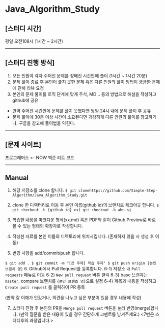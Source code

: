 # Java_Algorithm_Study

## [스터디 시간]
평일 오전108시 (1시간 ~ 2시간)

<hr/>

## [스터디 진행 방식]
1. 모든 인원이 각자 주어진 문제를 정해진 시간안에 풀이 (1시간 ~ 1시간 20분)
2. 문제 풀이 종료 후 본인이 풀지 못한 문제 혹은 다른 인원의 풀이 방법이 궁금한 문제에 관해 리뷰 요청
3. 본인의 문제 풀이를 로직 단계에 맞게 주석, MD .. 등의 방법으로 해설을 작성하고 github에 공유

- 만약 주어진 시간안에 문제를 풀지 못했다면 당일 24시 내에 문제 풀이 후 공유
- 문제 풀이에 30분 이상 시간이 소요된다면 과감하게 다른 인원의 풀이를 참고하거나, 구글을 참고해 풀이법을 익힌다.

<hr/>

## [문제 사이트]
프로그래머스 <- NOW
백준
리트 코드

<hr/>

## Manual

1. 해당 저장소를 clone 합니다.
`$ git clonehttps://github.com/Simple-Step-Algorithm/Java_Algorithm_Study.git`
2. clone 한 디렉터리로 이동 후 본인 이름(github id)의 브랜치로 체크아웃 합니다.
`$ git checkout -b {github_id}
ex) git checkout -b ahn-sj`
3. 학습한 내용을 마크다운 형식(xx.md) 혹은 PDF와 같이 Github Preview로 바로 볼 수 있는 형태의 확장자로 작성합니다.

4. 작성한 자료를 본인 이름의 디렉토리에 위치시킵니다.
   (존재하지 않을 시 생성 후 이동)

5. 변경 사항을 add/commit/push 합니다.

`$ git add .
$ git commit -m "[큰 주제] 학습 주제"
$ git push origin {본인 브랜치 명}`
6. Github에서 Pull Request를 등록합니다.
  6-1) 저장소 내 `Pull requests` 메뉴로 이동
  6-2) `New pull request` 버튼 클릭
  6-3) base 브랜치는 `master`, compare 브랜치를 `{본인 브랜츠 명}`으로 설정
  6-4) 제목과 내용을 작성하고 `Create pull request` 를 클릭하여 PR 등록

(만약 잘 이해가 안갔거나, 의견을 나누고 싶은 부분이 있을 경우 내용에 작성)

7. 스터디 진행 후 본인의 PR을 `Merge pull request` 버튼을 눌러 반영(merge)합니다.
(만약 질문을 받은 내용이 있을 경우 간단하게 코멘트를 남겨주세요.)
<7번은 스터디후의 과정입니다.>
